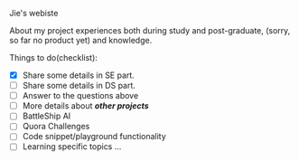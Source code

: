 Jie's webiste

About my project experiences both during study and post-graduate, (sorry, so far no product yet) and knowledge.

Things to do(checklist):

- [X] Share some details in SE part.
- [ ] Share some details in DS part.
- [ ] Answer to the questions above
- [ ] More details about **_other projects_**
- [ ] BattleShip AI
- [ ] Quora Challenges
- [ ] Code snippet/playground functionality
- [ ] Learning specific topics
...
